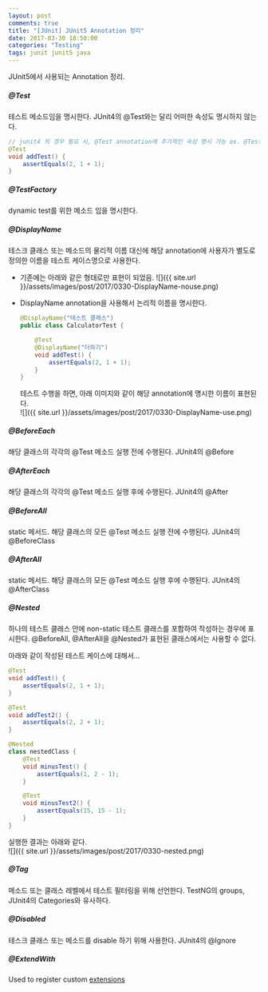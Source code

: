 ```yaml
---
layout: post
comments: true
title: "[JUnit] JUnit5 Annotation 정리"
date: 2017-03-30 18:50:00
categories: "Testing"
tags: junit junit5 java
---
```


JUnit5에서 사용되는 Annotation 정리.

##### @Test
테스트 메소드임을 명시한다. JUnit4의 @Test와는 달리 어떠한 속성도 명시하지 않는다.
```java
// junit4 의 경우 필요 시, @Test annotation에 추가적인 속성 명시 가능 ex. @Test(timeout=100)
@Test
void addTest() {
    assertEquals(2, 1 + 1);
}
```

##### @TestFactory
dynamic test를 위한 메소드 임을 명시한다.

##### @DisplayName
테스크 클래스 또는 메소드의 물리적 이름 대신에 해당 annotation에 사용자가 별도로 정의한 이름을 테스트 케이스명으로 사용한다.

* 기존에는 아래와 같은 형태로만 표현이 되었음.
![]({{ site.url }}/assets/images/post/2017/0330-DisplayName-nouse.png)


* DisplayName annotation을 사용해서 논리적 이름을 명시한다.
  ```java
  @DisplayName("테스트 클래스")
  public class CalculatorTest {

      @Test
      @DisplayName("더하기")
      void addTest() {
          assertEquals(2, 1 + 1);
      }
  }
  ```
  테스트 수행을 하면, 아래 이미지와 같이 해당 annotation에 명시한 이름이 표현된다.<br/>
![]({{ site.url }}/assets/images/post/2017/0330-DisplayName-use.png)

##### @BeforeEach
해당 클래스의 각각의 @Test 메소드 실행 전에 수행된다.
JUnit4의 @Before

##### @AfterEach
해당 클래스의 각각의 @Test 메소드 실행 후에 수행된다.
JUnit4의 @After

##### @BeforeAll
static 메서드. 해당 클래스의 모든 @Test 메소드 실행 전에 수행된다.
JUnit4의 @BeforeClass

##### @AfterAll
static 메서드. 해당 클래스의 모든 @Test 메소드 실행 후에 수행된다.
JUnit4의 @AfterClass

##### @Nested
하나의 테스트 클래스 안에 non-static 테스트 클래스를 포함하여 작성하는 경우에 표시한다.
@BeforeAll, @AfterAll을 @Nested가 표현된 클래스에서는 사용할 수 없다.

아래와 같이 작성된 테스트 케이스에 대해서...
```java
@Test
void addTest() {
    assertEquals(2, 1 + 1);
}

@Test
void addTest2() {
    assertEquals(2, 2 + 1);
}

@Nested
class nestedClass {
    @Test
    void minusTest() {
        assertEquals(1, 2 - 1);
    }

    @Test
    void minusTest2() {
        assertEquals(15, 15 - 1);
    }
}
```
실행한 결과는 아래와 같다.<br/>
![]({{ site.url }}/assets/images/post/2017/0330-nested.png)

##### @Tag
메소드 또는 클래스 레벨에서 테스트 필터링을 위해 선언한다.
TestNG의 groups, JUnit4의 Categories와 유사하다.

##### @Disabled
테스크 클래스 또는 메소드를 disable 하기 위해 사용한다.
JUnit4의 @Ignore

##### @ExtendWith
Used to register custom [extensions](http://junit.org/junit5/docs/current/user-guide/#extensions)
